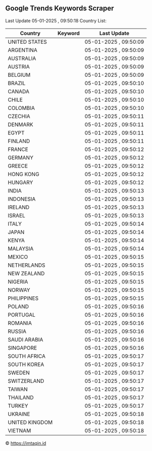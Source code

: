 
## Google Trends Keywords Scraper

Last Update 05-01-2025 , 09:50:18
Country List:

| Country | Keyword | Last Update |
| --- | --- | --- |
| UNITED STATES |  | 05-01-2025 , 09:50:09 |
| ARGENTINA |  | 05-01-2025 , 09:50:09 |
| AUSTRALIA |  | 05-01-2025 , 09:50:09 |
| AUSTRIA |  | 05-01-2025 , 09:50:09 |
| BELGIUM |  | 05-01-2025 , 09:50:09 |
| BRAZIL |  | 05-01-2025 , 09:50:10 |
| CANADA |  | 05-01-2025 , 09:50:10 |
| CHILE |  | 05-01-2025 , 09:50:10 |
| COLOMBIA |  | 05-01-2025 , 09:50:10 |
| CZECHIA |  | 05-01-2025 , 09:50:11 |
| DENMARK |  | 05-01-2025 , 09:50:11 |
| EGYPT |  | 05-01-2025 , 09:50:11 |
| FINLAND |  | 05-01-2025 , 09:50:11 |
| FRANCE |  | 05-01-2025 , 09:50:12 |
| GERMANY |  | 05-01-2025 , 09:50:12 |
| GREECE |  | 05-01-2025 , 09:50:12 |
| HONG KONG |  | 05-01-2025 , 09:50:12 |
| HUNGARY |  | 05-01-2025 , 09:50:12 |
| INDIA |  | 05-01-2025 , 09:50:13 |
| INDONESIA |  | 05-01-2025 , 09:50:13 |
| IRELAND |  | 05-01-2025 , 09:50:13 |
| ISRAEL |  | 05-01-2025 , 09:50:13 |
| ITALY |  | 05-01-2025 , 09:50:14 |
| JAPAN |  | 05-01-2025 , 09:50:14 |
| KENYA |  | 05-01-2025 , 09:50:14 |
| MALAYSIA |  | 05-01-2025 , 09:50:14 |
| MEXICO |  | 05-01-2025 , 09:50:15 |
| NETHERLANDS |  | 05-01-2025 , 09:50:15 |
| NEW ZEALAND |  | 05-01-2025 , 09:50:15 |
| NIGERIA |  | 05-01-2025 , 09:50:15 |
| NORWAY |  | 05-01-2025 , 09:50:15 |
| PHILIPPINES |  | 05-01-2025 , 09:50:15 |
| POLAND |  | 05-01-2025 , 09:50:16 |
| PORTUGAL |  | 05-01-2025 , 09:50:16 |
| ROMANIA |  | 05-01-2025 , 09:50:16 |
| RUSSIA |  | 05-01-2025 , 09:50:16 |
| SAUDI ARABIA |  | 05-01-2025 , 09:50:16 |
| SINGAPORE |  | 05-01-2025 , 09:50:16 |
| SOUTH AFRICA |  | 05-01-2025 , 09:50:17 |
| SOUTH KOREA |  | 05-01-2025 , 09:50:17 |
| SWEDEN |  | 05-01-2025 , 09:50:17 |
| SWITZERLAND |  | 05-01-2025 , 09:50:17 |
| TAIWAN |  | 05-01-2025 , 09:50:17 |
| THAILAND |  | 05-01-2025 , 09:50:17 |
| TURKEY |  | 05-01-2025 , 09:50:17 |
| UKRAINE |  | 05-01-2025 , 09:50:18 |
| UNITED KINGDOM |  | 05-01-2025 , 09:50:18 |
| VIETNAM |  | 05-01-2025 , 09:50:18 |

© https://imtaqin.id
